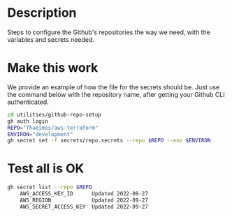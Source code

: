 # Description
Steps to configure the Github's repositories the way we need, with the variables and secrets needed.


# Make this work
We provide an example of how the file for the secrets should be. Just use the command below with the repository name, after getting your Github CLI authenticated.

```bash
cd utilities/github-repo-setup
gh auth login
REPO="Thaeimos/aws-terraform"
ENVIRON="development"
gh secret set -f secrets/repo.secrets --repo $REPO --env $ENVIRON
```

# Test all is OK
```bash
gh secret list --repo $REPO
    AWS_ACCESS_KEY_ID      Updated 2022-09-27
    AWS_REGION             Updated 2022-09-27
    AWS_SECRET_ACCESS_KEY  Updated 2022-09-27
```